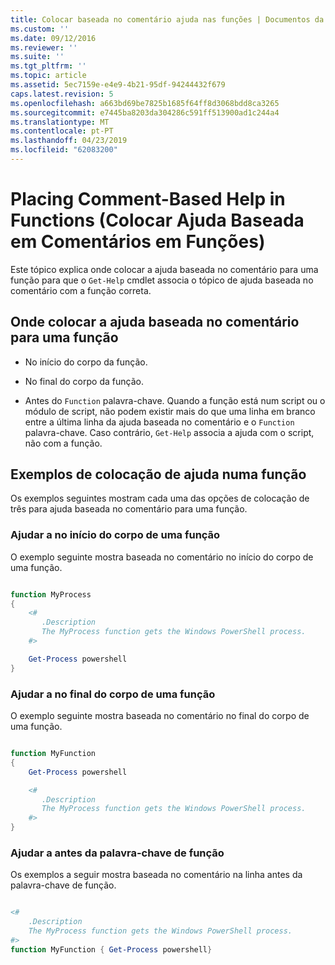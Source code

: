 ```yaml
---
title: Colocar baseada no comentário ajuda nas funções | Documentos da Microsoft
ms.custom: ''
ms.date: 09/12/2016
ms.reviewer: ''
ms.suite: ''
ms.tgt_pltfrm: ''
ms.topic: article
ms.assetid: 5ec7159e-e4e9-4b21-95df-94244432f679
caps.latest.revision: 5
ms.openlocfilehash: a663bd69be7825b1685f64ff8d3068bdd8ca3265
ms.sourcegitcommit: e7445ba8203da304286c591ff513900ad1c244a4
ms.translationtype: MT
ms.contentlocale: pt-PT
ms.lasthandoff: 04/23/2019
ms.locfileid: "62083200"
---
```

# <a name="placing-comment-based-help-in-functions"></a>Placing Comment-Based Help in Functions (Colocar Ajuda Baseada em Comentários em Funções)

Este tópico explica onde colocar a ajuda baseada no comentário para uma função para que o `Get-Help` cmdlet associa o tópico de ajuda baseada no comentário com a função correta.

## <a name="where-to-place-comment-based-help-for-a-function"></a>Onde colocar a ajuda baseada no comentário para uma função

- No início do corpo da função.

- No final do corpo da função.

- Antes do `Function` palavra-chave. Quando a função está num script ou o módulo de script, não podem existir mais do que uma linha em branco entre a última linha da ajuda baseada no comentário e o `Function` palavra-chave. Caso contrário, `Get-Help` associa a ajuda com o script, não com a função.

## <a name="examples-of-help-placement-in-a-function"></a>Exemplos de colocação de ajuda numa função

 Os exemplos seguintes mostram cada uma das opções de colocação de três para ajuda baseada no comentário para uma função.

### <a name="help-at-the-beginning-of-a-function-body"></a>Ajudar a no início do corpo de uma função

 O exemplo seguinte mostra baseada no comentário no início do corpo de uma função.

```powershell

function MyProcess
{
    <#
       .Description
       The MyProcess function gets the Windows PowerShell process.
    #>

    Get-Process powershell
}

```

### <a name="help-at-the-end-of-a-function-body"></a>Ajudar a no final do corpo de uma função

 O exemplo seguinte mostra baseada no comentário no final do corpo de uma função.

```powershell

function MyFunction
{
    Get-Process powershell

    <#
       .Description
       The MyProcess function gets the Windows PowerShell process.
    #>
}

```

### <a name="help-before-the-function-keyword"></a>Ajudar a antes da palavra-chave de função

 Os exemplos a seguir mostra baseada no comentário na linha antes da palavra-chave de função.

```powershell

<#
    .Description
    The MyProcess function gets the Windows PowerShell process.
#>
function MyFunction { Get-Process powershell}

```